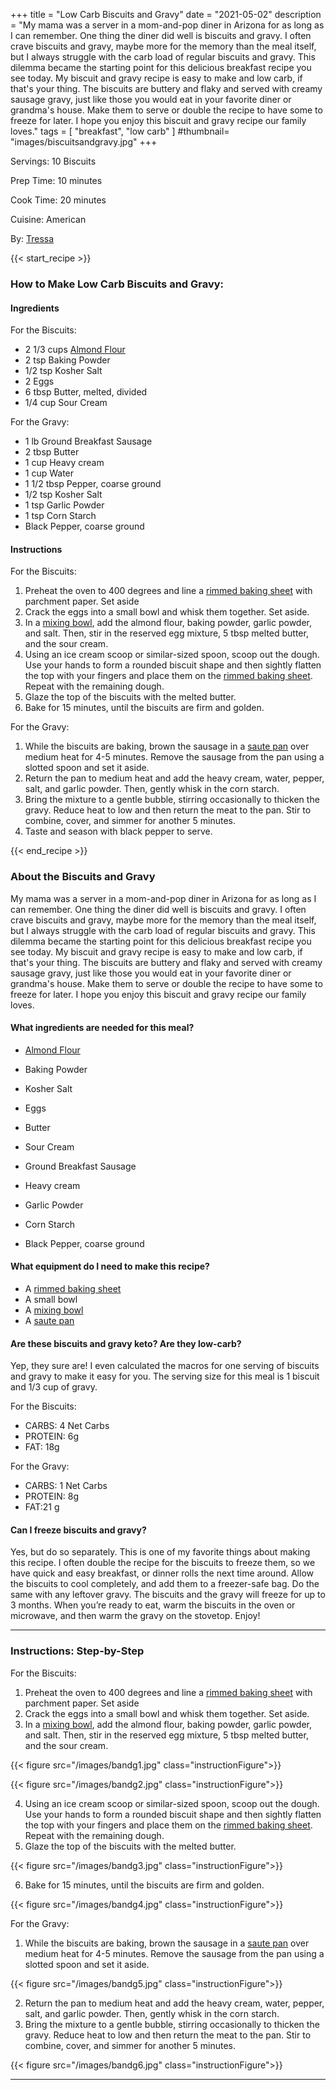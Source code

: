 +++
title = "Low Carb Biscuits and Gravy"
date = "2021-05-02"
description = "My mama was a server in a mom-and-pop diner in Arizona for as long as I can remember. One thing the diner did well is biscuits and gravy. I often crave biscuits and gravy, maybe more for the memory than the meal itself, but I always struggle with the carb load of regular biscuits and gravy. This dilemma became the starting point for this delicious breakfast recipe you see today. My biscuit and gravy recipe is easy to make and low carb, if that's your thing. The biscuits are buttery and flaky and served with creamy sausage gravy, just like those you would eat in your favorite diner or grandma's house. Make them to serve or double the recipe to have some to freeze for later. I hope you enjoy this biscuit and gravy recipe our family loves."
tags = [
    "breakfast",
    "low carb"
]
#thumbnail= "images/biscuitsandgravy.jpg"
+++

Servings: 10 Biscuits <!--more-->

Prep Time: 10 minutes

Cook Time: 20 minutes

Cuisine: American

By: [Tressa](https://www.jamilghar.com/about/)

{{< start_recipe >}}

### How to Make Low Carb Biscuits and Gravy: 

#### Ingredients 

For the Biscuits: 

* 2 1/3 cups [Almond Flour](https://amzn.to/2POPsYC)
* 2 tsp Baking Powder
* 1/2 tsp Kosher Salt
* 2 Eggs
* 6 tbsp Butter, melted, divided  
* 1/4 cup Sour Cream 
 
For the Gravy: 

* 1 lb Ground Breakfast Sausage 
* 2 tbsp Butter
* 1 cup Heavy cream
* 1 cup Water
* 1 1/2 tbsp Pepper, coarse ground
* 1/2 tsp Kosher Salt
* 1 tsp Garlic Powder
* 1 tsp Corn Starch
* Black Pepper, coarse ground

#### Instructions

For the Biscuits: 

1. Preheat the oven to 400 degrees and line a [rimmed baking sheet](https://amzn.to/3ul9KrC) with parchment paper. Set aside
2. Crack the eggs into a small bowl and whisk them together. Set aside. 
3. In a [mixing bowl](https://amzn.to/3E1f1cS), add the almond flour, baking powder, garlic powder, and salt. Then, stir in the reserved egg mixture, 5 tbsp melted butter, and the sour cream.
4. Using an ice cream scoop or similar-sized spoon, scoop out the dough. Use your hands to form a rounded biscuit shape and then sightly flatten the top with your fingers and place them on the [rimmed baking sheet](https://amzn.to/3ul9KrC). Repeat with the remaining dough. 
5. Glaze the top of the biscuits with the melted butter. 
6. Bake for 15 minutes, until the biscuits are firm and golden. 

For the Gravy: 

1. While the biscuits are baking, brown the sausage in a [saute pan](https://amzn.to/2ZzNJLG) over medium heat for 4-5 minutes. Remove the sausage from the pan using a slotted spoon and set it aside. 
2. Return the pan to medium heat and add the heavy cream, water, pepper, salt, and garlic powder. Then, gently whisk in the corn starch. 
3. Bring the mixture to a gentle bubble, stirring occasionally to thicken the gravy. Reduce heat to low and then return the meat to the pan. Stir to combine, cover, and simmer for another 5 minutes. 
4. Taste and season with black pepper to serve. 

{{< end_recipe >}}

### About the Biscuits and Gravy

My mama was a server in a mom-and-pop diner in Arizona for as long as I can remember. One thing the diner did well is biscuits and gravy. I often crave biscuits and gravy, maybe more for the memory than the meal itself, but I always struggle with the carb load of regular biscuits and gravy. This dilemma became the starting point for this delicious breakfast recipe you see today. My biscuit and gravy recipe is easy to make and low carb, if that's your thing. The biscuits are buttery and flaky and served with creamy sausage gravy, just like those you would eat in your favorite diner or grandma's house. Make them to serve or double the recipe to have some to freeze for later. I hope you enjoy this biscuit and gravy recipe our family loves. 

#### What ingredients are needed for this meal?

* [Almond Flour](https://amzn.to/2POPsYC)

* Baking Powder

* Kosher Salt

* Eggs

* Butter 

* Sour Cream
 
* Ground Breakfast Sausage 

* Heavy cream

* Garlic Powder

* Corn Starch

* Black Pepper, coarse ground

#### What equipment do I need to make this recipe?

* A [rimmed baking sheet](https://amzn.to/3ul9KrC) 
* A small bowl 
* A [mixing bowl](https://amzn.to/3E1f1cS) 
* A [saute pan](https://amzn.to/2ZzNJLG)

#### Are these biscuits and gravy keto? Are they low-carb?

Yep, they sure are! I even calculated the macros for one serving of biscuits and gravy to make it easy for you. 
The serving size for this meal is 1 biscuit and 1/3 cup of gravy.  

For the Biscuits: 

* CARBS: 4 Net Carbs
* PROTEIN: 6g 
* FAT: 18g

For the Gravy: 

* CARBS: 1 Net Carbs
* PROTEIN: 8g 
* FAT:21 g

#### Can I freeze biscuits and gravy?

Yes, but do so separately. This is one of my favorite things about making this recipe. I often double the recipe for the biscuits to freeze them, so we have quick and easy breakfast, or dinner rolls the next time around. Allow the biscuits to cool completely, and add them to a freezer-safe bag. Do the same with any leftover gravy. The biscuits and the gravy will freeze for up to 3 months. When you’re ready to eat, warm the biscuits in the oven or microwave, and then warm the gravy on the stovetop. Enjoy! 

---- 

### Instructions: Step-by-Step

For the Biscuits: 

1. Preheat the oven to 400 degrees and line a [rimmed baking sheet](https://amzn.to/3ul9KrC) with parchment paper. Set aside
2. Crack the eggs into a small bowl and whisk them together. Set aside. 
3. In a [mixing bowl](https://amzn.to/3E1f1cS), add the almond flour, baking powder, garlic powder, and salt. Then, stir in the reserved egg mixture, 5 tbsp melted butter, and the sour cream.

{{< figure src="/images/bandg1.jpg" class="instructionFigure">}}

{{< figure src="/images/bandg2.jpg" class="instructionFigure">}}

4. Using an ice cream scoop or similar-sized spoon, scoop out the dough. Use your hands to form a rounded biscuit shape and then sightly flatten the top with your fingers and place them on the [rimmed baking sheet](https://amzn.to/3ul9KrC). Repeat with the remaining dough. 
5. Glaze the top of the biscuits with the melted butter. 

{{< figure src="/images/bandg3.jpg" class="instructionFigure">}}

6. Bake for 15 minutes, until the biscuits are firm and golden. 

{{< figure src="/images/bandg4.jpg" class="instructionFigure">}}

For the Gravy: 

1. While the biscuits are baking, brown the sausage in a [saute pan](https://amzn.to/2ZzNJLG) over medium heat for 4-5 minutes. Remove the sausage from the pan using a slotted spoon and set it aside. 

{{< figure src="/images/bandg5.jpg" class="instructionFigure">}}

2. Return the pan to medium heat and add the heavy cream, water, pepper, salt, and garlic powder. Then, gently whisk in the corn starch. 
3. Bring the mixture to a gentle bubble, stirring occasionally to thicken the gravy. Reduce heat to low and then return the meat to the pan. Stir to combine, cover, and simmer for another 5 minutes. 

{{< figure src="/images/bandg6.jpg" class="instructionFigure">}}

---- 
